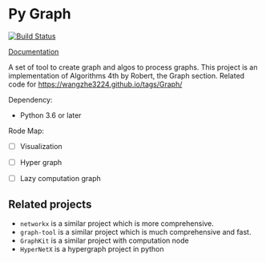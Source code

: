 # Py Graph

[![Build Status](https://travis-ci.com/wangzhe3224/pygraph.svg?branch=master)](https://travis-ci.com/wangzhe3224/pygraph)


[Documentation](https://wangzhe3224.github.io/pygraph/)

A set of tool to create graph and algos to process graphs. This project is an implementation of Algorithms 4th by Robert, the 
Graph section. Related code for https://wangzhe3224.github.io/tags/Graph/

Dependency:
- Python 3.6 or later

Rode Map:
- [ ] Visualization
- [ ] Hyper graph
- [ ] Lazy computation graph


## Related projects
- `networkx` is a similar project which is more comprehensive.
- `graph-tool` is a similar project which is much comprehensive and fast.  
- `GraphKit` is a similar project with computation node
- `HyperNetX` is a hypergraph project in python